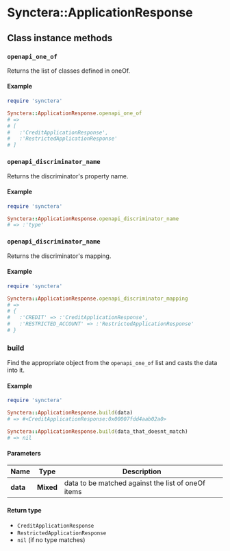 # Synctera::ApplicationResponse

## Class instance methods

### `openapi_one_of`

Returns the list of classes defined in oneOf.

#### Example

```ruby
require 'synctera'

Synctera::ApplicationResponse.openapi_one_of
# =>
# [
#   :'CreditApplicationResponse',
#   :'RestrictedApplicationResponse'
# ]
```

### `openapi_discriminator_name`

Returns the discriminator's property name.

#### Example

```ruby
require 'synctera'

Synctera::ApplicationResponse.openapi_discriminator_name
# => :'type'
```

### `openapi_discriminator_name`

Returns the discriminator's mapping.

#### Example

```ruby
require 'synctera'

Synctera::ApplicationResponse.openapi_discriminator_mapping
# =>
# {
#   :'CREDIT' => :'CreditApplicationResponse',
#   :'RESTRICTED_ACCOUNT' => :'RestrictedApplicationResponse'
# }
```

### build

Find the appropriate object from the `openapi_one_of` list and casts the data into it.

#### Example

```ruby
require 'synctera'

Synctera::ApplicationResponse.build(data)
# => #<CreditApplicationResponse:0x00007fdd4aab02a0>

Synctera::ApplicationResponse.build(data_that_doesnt_match)
# => nil
```

#### Parameters

| Name | Type | Description |
| ---- | ---- | ----------- |
| **data** | **Mixed** | data to be matched against the list of oneOf items |

#### Return type

- `CreditApplicationResponse`
- `RestrictedApplicationResponse`
- `nil` (if no type matches)

